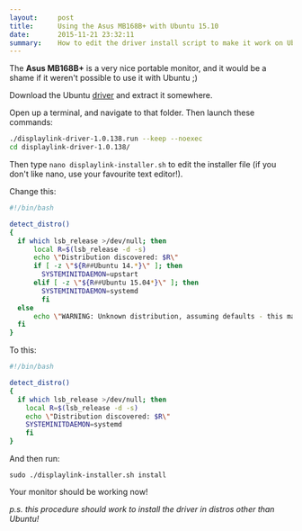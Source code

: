 ```yaml
---
layout:     post
title:      Using the Asus MB168B+ with Ubuntu 15.10
date:       2015-11-21 23:32:11
summary:    How to edit the driver install script to make it work on Ubuntu 15.10+ (and other distros)
---
```


The **Asus MB168B+** is a very nice portable monitor, and it would be a shame if it weren't possible to use it with Ubuntu ;)

Download the Ubuntu [driver](http://www.displaylink.com/downloads/ubuntu.php) and extract it somewhere.

Open up a terminal, and navigate to that folder. Then launch these commands:

```bash
./displaylink-driver-1.0.138.run --keep --noexec
cd displaylink-driver-1.0.138/
```

Then type `nano displaylink-installer.sh` to edit the installer file (if you don't like nano, use your favourite text editor!).

Change this:

```bash
#!/bin/bash

detect_distro()
{
  if which lsb_release >/dev/null; then
      local R=$(lsb_release -d -s)
      echo \"Distribution discovered: $R\"
      if [ -z \"${R##Ubuntu 14.*}\" ]; then
        SYSTEMINITDAEMON=upstart
      elif [ -z \"${R##Ubuntu 15.04*}\" ]; then
        SYSTEMINITDAEMON=systemd
        fi
  else
      echo \"WARNING: Unknown distribution, assuming defaults - this may fail.\" >&2
  fi
}
```
                                          
 To this:
                                      
```bash
#!/bin/bash

detect_distro()
{
  if which lsb_release >/dev/null; then
    local R=$(lsb_release -d -s)
    echo \"Distribution discovered: $R\"
    SYSTEMINITDAEMON=systemd
    fi
}
```

And then run:

`sudo ./displaylink-installer.sh install`

Your monitor should be working now!

*p.s. this procedure should work to install the driver in distros other than Ubuntu!*
